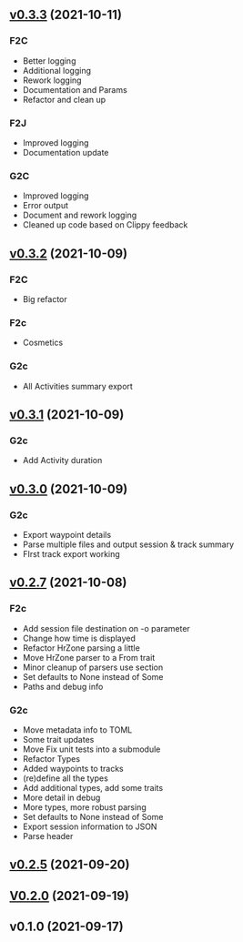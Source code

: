 
<a name="v0.3.3"></a>
## [v0.3.3](https://github.com/evensolberg/firparser/compare/v0.3.2...v0.3.3) (2021-10-11)

### F2C

* Better logging
* Additional logging
* Rework logging
* Documentation and Params
* Refactor and clean up

### F2J

* Improved logging
* Documentation update

### G2C

* Improved logging
* Error output
* Document and rework logging
* Cleaned up code based on Clippy feedback


<a name="v0.3.2"></a>
## [v0.3.2](https://github.com/evensolberg/firparser/compare/v0.3.1...v0.3.2) (2021-10-09)

### F2C

* Big refactor

### F2c

* Cosmetics

### G2c

* All Activities summary export


<a name="v0.3.1"></a>
## [v0.3.1](https://github.com/evensolberg/firparser/compare/v0.3.0...v0.3.1) (2021-10-09)

### G2c

* Add Activity duration


<a name="v0.3.0"></a>
## [v0.3.0](https://github.com/evensolberg/firparser/compare/v0.2.7...v0.3.0) (2021-10-09)

### G2c

* Export waypoint details
* Parse multiple files and output session & track summary
* FIrst track export working


<a name="v0.2.7"></a>
## [v0.2.7](https://github.com/evensolberg/firparser/compare/v0.2.5...v0.2.7) (2021-10-08)

### F2c

* Add session file destination on -o parameter
* Change how time is displayed
* Refactor HrZone parsing a little
* Move HrZone parser to a From trait
* Minor cleanup of parsers use section
* Set defaults to None instead of Some
* Paths and debug info

### G2c

* Move metadata info to TOML
* Some trait updates
* Move Fix unit tests into a submodule
* Refactor Types
* Added waypoints to tracks
* (re)define all the types
* Add additional types, add some traits
* More detail in debug
* More types, more robust parsing
* Set defaults to None instead of Some
* Export session information to JSON
* Parse header


<a name="v0.2.5"></a>
## [v0.2.5](https://github.com/evensolberg/firparser/compare/V0.2.0...v0.2.5) (2021-09-20)


<a name="V0.2.0"></a>
## [V0.2.0](https://github.com/evensolberg/firparser/compare/v0.1.0...V0.2.0) (2021-09-19)


<a name="v0.1.0"></a>
## v0.1.0 (2021-09-17)
